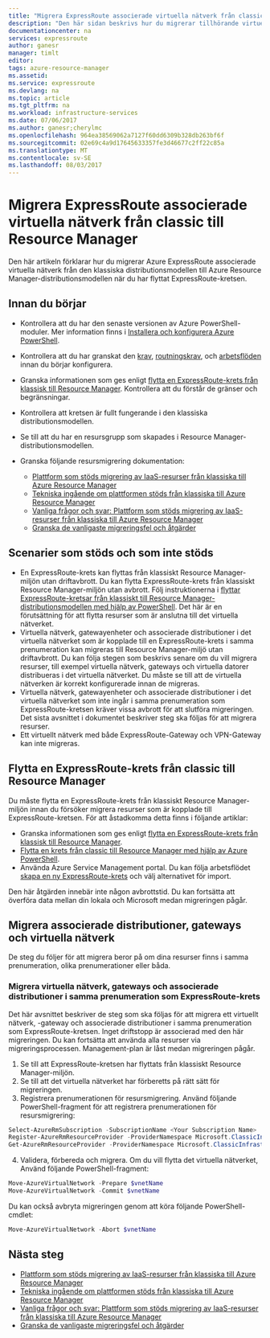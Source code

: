 ```yaml
---
title: "Migrera ExpressRoute associerade virtuella nätverk från classic till Resource Manager: Azure: PowerShell | Microsoft Docs"
description: "Den här sidan beskrivs hur du migrerar tillhörande virtuella nätverk till Resource Manager när du har flyttat kretsen."
documentationcenter: na
services: expressroute
author: ganesr
manager: timlt
editor: 
tags: azure-resource-manager
ms.assetid: 
ms.service: expressroute
ms.devlang: na
ms.topic: article
ms.tgt_pltfrm: na
ms.workload: infrastructure-services
ms.date: 07/06/2017
ms.author: ganesr;cherylmc
ms.openlocfilehash: 964ea38569062a7127f60dd6309b328db263bf6f
ms.sourcegitcommit: 02e69c4a9d17645633357fe3d46677c2ff22c85a
ms.translationtype: MT
ms.contentlocale: sv-SE
ms.lasthandoff: 08/03/2017
---
```

# <a name="migrate-expressroute-associated-virtual-networks-from-classic-to-resource-manager"></a>Migrera ExpressRoute associerade virtuella nätverk från classic till Resource Manager

Den här artikeln förklarar hur du migrerar Azure ExpressRoute associerade virtuella nätverk från den klassiska distributionsmodellen till Azure Resource Manager-distributionsmodellen när du har flyttat ExpressRoute-kretsen. 


## <a name="before-you-begin"></a>Innan du börjar
* Kontrollera att du har den senaste versionen av Azure PowerShell-moduler. Mer information finns i [Installera och konfigurera Azure PowerShell](/powershell/azure/overview).
* Kontrollera att du har granskat den [krav](expressroute-prerequisites.md), [routningskrav](expressroute-routing.md), och [arbetsflöden](expressroute-workflows.md) innan du börjar konfigurera.
* Granska informationen som ges enligt [flytta en ExpressRoute-krets från klassisk till Resource Manager](expressroute-move.md). Kontrollera att du förstår de gränser och begränsningar.
* Kontrollera att kretsen är fullt fungerande i den klassiska distributionsmodellen.
* Se till att du har en resursgrupp som skapades i Resource Manager-distributionsmodellen.
* Granska följande resursmigrering dokumentation:

    * [Plattform som stöds migrering av IaaS-resurser från klassiska till Azure Resource Manager](../virtual-machines/virtual-machines-windows-migration-classic-resource-manager.md)
    * [Tekniska ingående om plattformen stöds från klassiska till Azure Resource Manager](../virtual-machines/virtual-machines-windows-migration-classic-resource-manager-deep-dive.md)
    * [Vanliga frågor och svar: Plattform som stöds migrering av IaaS-resurser från klassiska till Azure Resource Manager](../virtual-machines/virtual-machines-windows-migration-classic-resource-manager.md)
    * [Granska de vanligaste migreringsfel och åtgärder](../virtual-machines/windows/migration-classic-resource-manager-errors.md?toc=%2fazure%2fvirtual-machines%2fwindows%2ftoc.json)

## <a name="supported-and-unsupported-scenarios"></a>Scenarier som stöds och som inte stöds

* En ExpressRoute-krets kan flyttas från klassiskt Resource Manager-miljön utan driftavbrott. Du kan flytta ExpressRoute-krets från klassiskt Resource Manager-miljön utan avbrott. Följ instruktionerna i [flyttar ExpressRoute-kretsar från klassiskt till Resource Manager-distributionsmodellen med hjälp av PowerShell](expressroute-howto-move-arm.md). Det här är en förutsättning för att flytta resurser som är anslutna till det virtuella nätverket.
* Virtuella nätverk, gatewayenheter och associerade distributioner i det virtuella nätverket som är kopplade till en ExpressRoute-krets i samma prenumeration kan migreras till Resource Manager-miljö utan driftavbrott. Du kan följa stegen som beskrivs senare om du vill migrera resurser, till exempel virtuella nätverk, gateways och virtuella datorer distribueras i det virtuella nätverket. Du måste se till att de virtuella nätverken är korrekt konfigurerade innan de migreras. 
* Virtuella nätverk, gatewayenheter och associerade distributioner i det virtuella nätverket som inte ingår i samma prenumeration som ExpressRoute-kretsen kräver vissa avbrott för att slutföra migreringen. Det sista avsnittet i dokumentet beskriver steg ska följas för att migrera resurser.
* Ett virtuellt nätverk med både ExpressRoute-Gateway och VPN-Gateway kan inte migreras.

## <a name="move-an-expressroute-circuit-from-classic-to-resource-manager"></a>Flytta en ExpressRoute-krets från classic till Resource Manager
Du måste flytta en ExpressRoute-krets från klassiskt Resource Manager-miljön innan du försöker migrera resurser som är kopplade till ExpressRoute-kretsen. För att åstadkomma detta finns i följande artiklar:

* Granska informationen som ges enligt [flytta en ExpressRoute-krets från klassisk till Resource Manager](expressroute-move.md).
* [Flytta en krets från classic till Resource Manager med hjälp av Azure PowerShell](expressroute-howto-move-arm.md).
* Använda Azure Service Management portal. Du kan följa arbetsflödet [skapa en ny ExpressRoute-krets](expressroute-howto-circuit-portal-resource-manager.md) och välj alternativet för import. 

Den här åtgärden innebär inte någon avbrottstid. Du kan fortsätta att överföra data mellan din lokala och Microsoft medan migreringen pågår.

## <a name="migrate-virtual-networks-gateways-and-associated-deployments"></a>Migrera associerade distributioner, gateways och virtuella nätverk

De steg du följer för att migrera beror på om dina resurser finns i samma prenumeration, olika prenumerationer eller båda.

### <a name="migrate-virtual-networks-gateways-and-associated-deployments-in-the-same-subscription-as-the-expressroute-circuit"></a>Migrera virtuella nätverk, gateways och associerade distributioner i samma prenumeration som ExpressRoute-krets
Det här avsnittet beskriver de steg som ska följas för att migrera ett virtuellt nätverk, -gateway och associerade distributioner i samma prenumeration som ExpressRoute-kretsen. Inget driftstopp är associerad med den här migreringen. Du kan fortsätta att använda alla resurser via migreringsprocessen. Management-plan är låst medan migreringen pågår. 

1. Se till att ExpressRoute-kretsen har flyttats från klassiskt Resource Manager-miljön.
2. Se till att det virtuella nätverket har förberetts på rätt sätt för migreringen.
3. Registrera prenumerationen för resursmigrering. Använd följande PowerShell-fragment för att registrera prenumerationen för resursmigrering:

  ```powershell 
  Select-AzureRmSubscription -SubscriptionName <Your Subscription Name>
  Register-AzureRmResourceProvider -ProviderNamespace Microsoft.ClassicInfrastructureMigrate
  Get-AzureRmResourceProvider -ProviderNamespace Microsoft.ClassicInfrastructureMigrate
  ```
4. Validera, förbereda och migrera. Om du vill flytta det virtuella nätverket, Använd följande PowerShell-fragment:

  ```powershell
  Move-AzureVirtualNetwork -Prepare $vnetName  
  Move-AzureVirtualNetwork -Commit $vnetName
  ```

  Du kan också avbryta migreringen genom att köra följande PowerShell-cmdlet:

  ```powershell
  Move-AzureVirtualNetwork -Abort $vnetName
  ```

## <a name="next-steps"></a>Nästa steg
* [Plattform som stöds migrering av IaaS-resurser från klassiska till Azure Resource Manager](../virtual-machines/virtual-machines-windows-migration-classic-resource-manager.md)
* [Tekniska ingående om plattformen stöds från klassiska till Azure Resource Manager](../virtual-machines/virtual-machines-windows-migration-classic-resource-manager-deep-dive.md)
* [Vanliga frågor och svar: Plattform som stöds migrering av IaaS-resurser från klassiska till Azure Resource Manager](../virtual-machines/virtual-machines-windows-migration-classic-resource-manager.md)
* [Granska de vanligaste migreringsfel och åtgärder](../virtual-machines/windows/migration-classic-resource-manager-errors.md?toc=%2fazure%2fvirtual-machines%2fwindows%2ftoc.json)
